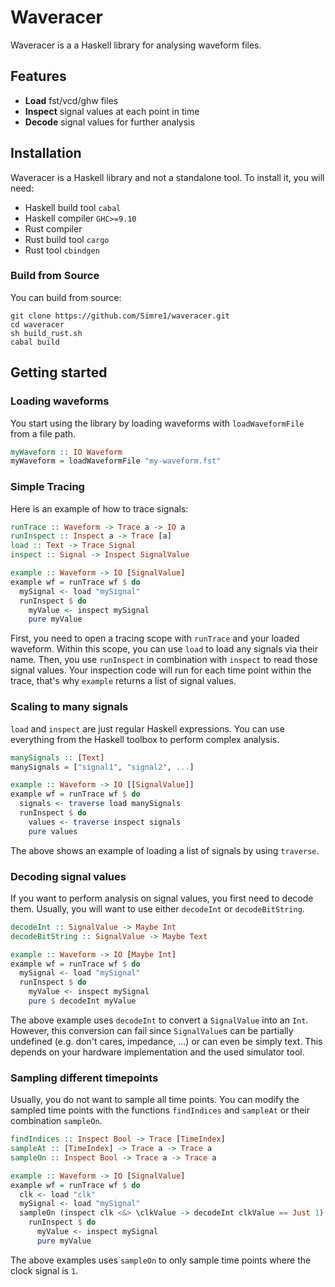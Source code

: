# Waveracer

Waveracer is a a Haskell library for analysing waveform files.

## Features

- **Load** fst/vcd/ghw files
- **Inspect** signal values at each point in time
- **Decode** signal values for further analysis

## Installation

Waveracer is a Haskell library and not a standalone tool. To install it, you will need:

- Haskell build tool `cabal`
- Haskell compiler `GHC>=9.10`
- Rust compiler
- Rust build tool `cargo`
- Rust tool `cbindgen`

### Build from Source

You can build from source:

```
git clone https://github.com/Simre1/waveracer.git
cd waveracer
sh build_rust.sh
cabal build
```

## Getting started

### Loading waveforms

You start using the library by loading waveforms with `loadWaveformFile` from a file path. 

```haskell
myWaveform :: IO Waveform
myWaveform = loadWaveformFile "my-waveform.fst"
```

### Simple Tracing

Here is an example of how to trace signals:
```haskell
runTrace :: Waveform -> Trace a -> IO a
runInspect :: Inspect a -> Trace [a]
load :: Text -> Trace Signal
inspect :: Signal -> Inspect SignalValue

example :: Waveform -> IO [SignalValue]
example wf = runTrace wf $ do
  mySignal <- load "mySignal"
  runInspect $ do
    myValue <- inspect mySignal 
    pure myValue
```

First, you need to open a tracing scope with `runTrace` and your loaded waveform. Within this scope, you can use `load` to load any signals via their name. Then, you use `runInspect` in combination with `inspect` to read those signal values. Your inspection code will run for each time point within the trace, that's why `example` returns a list of signal values.

### Scaling to many signals

`load` and `inspect` are just regular Haskell expressions. You can use everything from the Haskell toolbox to perform complex analysis.

```haskell
manySignals :: [Text]
manySignals = ["signal1", "signal2", ...]

example :: Waveform -> IO [[SignalValue]]
example wf = runTrace wf $ do
  signals <- traverse load manySignals
  runInspect $ do
    values <- traverse inspect signals
    pure values 
```

The above shows an example of loading a list of signals by using `traverse`.

### Decoding signal values

If you want to perform analysis on signal values, you first need to decode them. Usually, you will want to use either `decodeInt` or `decodeBitString`.

```haskell
decodeInt :: SignalValue -> Maybe Int
decodeBitString :: SignalValue -> Maybe Text

example :: Waveform -> IO [Maybe Int]
example wf = runTrace wf $ do
  mySignal <- load "mySignal"
  runInspect $ do
    myValue <- inspect mySignal 
    pure $ decodeInt myValue
```

The above example uses `decodeInt` to convert a `SignalValue` into an `Int`. However, this conversion can fail since `SignalValue`s can be partially undefined (e.g. don't cares, impedance, ...) or can even be simply text. This depends on your hardware implementation and the used simulator tool. 

### Sampling different timepoints

Usually, you do not want to sample all time points. You can modify the sampled time points with the functions `findIndices` and `sampleAt` or their combination `sampleOn`.

```haskell
findIndices :: Inspect Bool -> Trace [TimeIndex]
sampleAt :: [TimeIndex] -> Trace a -> Trace a
sampleOn :: Inspect Bool -> Trace a -> Trace a

example :: Waveform -> IO [SignalValue]
example wf = runTrace wf $ do
  clk <- load "clk"
  mySignal <- load "mySignal"
  sampleOn (inspect clk <&> \clkValue -> decodeInt clkValue == Just 1) $ do
    runInspect $ do
      myValue <- inspect mySignal 
      pure myValue
```

The above examples uses `sampleOn` to only sample time points where the clock signal is `1`.
